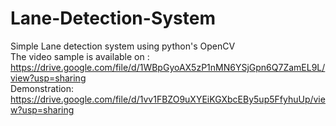 # Lane-Detection-System
Simple Lane detection system using python's OpenCV    
The video sample is available on : https://drive.google.com/file/d/1WBpGyoAX5zP1nMN6YSjGpn6Q7ZamEL9L/view?usp=sharing    
Demonstration: https://drive.google.com/file/d/1vv1FBZO9uXYEiKGXbcEBy5up5FfyhuUp/view?usp=sharing
